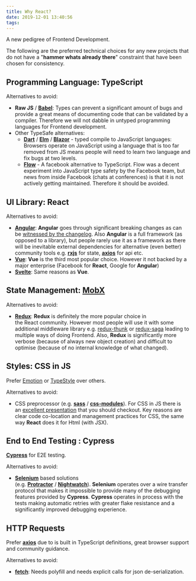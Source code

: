 ```yaml
---
title: Why React?
date: 2019-12-01 13:40:56
tags:
---
```


A new pedigree of Frontend Development.

The following are the preferred technical choices for any new projects that do not have a "**hammer whats already there**" constraint that have been chosen for consistency.

Programming Language: TypeScript 
--------------------------------

Alternatives to avoid:

- **Raw JS** / [**Babel**](https://babeljs.io/): Types can prevent a significant amount of bugs and provide a great means of documenting code that can be validated by a compiler. Therefore we will not dabble in untyped programming languages for Frontend development.
- Other TypeSafe alternatives:
  * [**Dart**](https://dart.dev/) / [**Elm**](https://elm-lang.org/) / [**Blazor**](https://dotnet.microsoft.com/apps/aspnet/web-apps/blazor) - typed compile to JavaScript languages: Browsers operate on JavaScript using a language that is too far removed from JS means people will need to learn two language and fix bugs at two levels.
  * [**Flow**](https://flow.org/) - A facebook alternative to TypeScript. Flow was a decent experiment into JavaScript type safety by the Facebook team, but news from inside Facebook (chats at conferences) is that it is not actively getting maintained. Therefore it should be avoided.

UI Library: React
-----------------

Alternatives to avoid:

- [**Angular**](https://angular.io/): **Angular** goes through significant breaking changes as can be [witnessed by the changelog](https://github.com/angular/angular/blob/master/CHANGELOG.md). Also **Angular** is a full framework (as opposed to a library), but people rarely use it as a framework as there will be inevitable external dependencies for alternative (even better) community tools e.g. [**rxjs**](https://rxjs.dev/) for state, [**axios**](https://github.com/axios/axios) for api etc.
- [**Vue**](https://vuejs.org/): **Vue** is the third most popular choice. However it not backed by a major enterprise (Facebook for **React**, Google for **Angular**)
- [**Svelte**](https://svelte.dev/): Same reasons as **Vue**.

State Management: [MobX](https://mobx.js.org/)
----------------------------------------------

Alternatives to avoid:

- [**Redux**](https://redux.js.org/): **Redux** is definitely the more popular choice in the React community. However most people will use it with some additional middleware library e.g. [redux-thunk](https://github.com/reduxjs/redux-thunk) or [redux-saga](https://github.com/redux-saga/redux-saga/) leading to multiple ways of doing Frontend. Also, **Redux** is significantly more verbose (because of always new object creation) and difficult to optimise (because of no internal knowledge of what changed).

Styles: CSS in JS
-----------------

Prefer [Emotion](https://github.com/emotion-js/emotion) or [TypeStyle](https://github.com/typestyle/typestyle) over others.

Alternatives to avoid:

- CSS preprocessor (e.g. [**sass**](https://sass-lang.com/) / [**css-modules**](https://github.com/css-modules/css-modules)). For CSS in JS there is an [excellent presentation](https://speakerdeck.com/vjeux/react-css-in-js) that you should checkout. Key reasons are clear code co-location and management practices for CSS, the same way **React** does it for Html (with JSX).

End to End Testing : Cypress
----------------------------

[**Cypress**](https://www.cypress.io/) for E2E testing.

Alternatives to avoid:

- [**Selenium**](https://selenium.dev/) based solutions (e.g. [**Protractor**](https://www.protractortest.org/#/) / [**Nightwatch**](https://nightwatchjs.org/)). **Selenium** operates over a wire transfer protocol that makes it impossible to provide many of the debugging features provided by **Cypress**. **Cypress** operates in process with the tests making automatic retries with greater flake resistance and a significantly improved debugging experience.

HTTP Requests
-------------

Prefer [**axios**](https://github.com/axios/axios) due to is built in TypeScript definitions, great browser support and community guidance.

Alternatives to avoid:

- [**fetch**](https://developer.mozilla.org/en-US/docs/Web/API/Fetch_API): Needs polyfill and needs explicit calls for json de-serialization.
